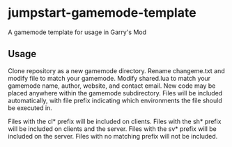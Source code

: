 # jumpstart-gamemode-template
A gamemode template for usage in Garry's Mod

## Usage
Clone repository as a new gamemode directory. Rename changeme.txt and modify file to match your gamemode. Modify shared.lua to match your gamemode name, author, website, and contact email. New code may be placed anywhere within the gamemode subdirectory. Files will be included automatically, with file prefix indicating which environments the file should be executed in.

Files with the cl\* prefix will be included on clients. Files with the sh\* prefix will be included on clients and the server. Files with the sv\* prefix will be included on the server. Files with no matching prefix will not be included.
